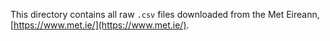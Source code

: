 This directory contains all raw `.csv` files downloaded from the Met Eireann, [https://www.met.ie/](https://www.met.ie/).